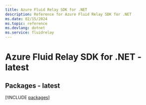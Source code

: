 ```yaml
---
title: Azure Fluid Relay SDK for .NET
description: Reference for Azure Fluid Relay SDK for .NET
ms.date: 02/15/2024
ms.topic: reference
ms.devlang: dotnet
ms.service: fluidrelay
---
```

# Azure Fluid Relay SDK for .NET - latest
## Packages - latest
[!INCLUDE [packages](fluid-relay-index.md)]